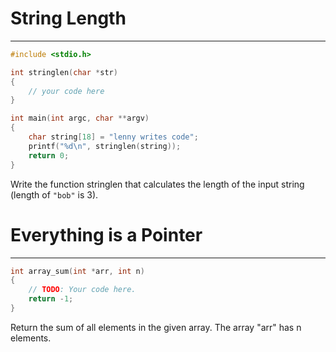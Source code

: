 # String Length
-----
```c
#include <stdio.h>

int stringlen(char *str)
{
	// your code here
}

int main(int argc, char **argv)
{
	char string[18] = "lenny writes code";
	printf("%d\n", stringlen(string));
	return 0;
}
```
Write the function stringlen that calculates the length of the input string (length of `"bob"` is 3).

# Everything is a Pointer
-----
```c
int array_sum(int *arr, int n)
{
	// TODO: Your code here.
	return -1;
}
```
Return the sum of all elements in the given array. The array "arr" has n elements.
